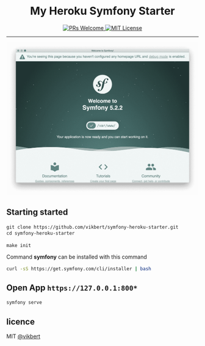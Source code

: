 <div align="center">
    <h1 style="font-weight: bolder; margin-top: 0px" class="opacity-75">My  Heroku Symfony Starter</h1>
</div>

<div align="center">
  <p>
    <a href="#">
      <img src="https://img.shields.io/badge/PRs-Welcome-brightgreen.svg?style=flat-square" alt="PRs Welcome">
    </a>
    <a href="#">
      <img src="https://img.shields.io/badge/License-MIT-brightgreen.svg?style=flat-square" alt="MIT License">
    </a>
  </p>
</div>

---

![](docs/symfony5.png)

## Starting started

```
git clone https://github.com/vikbert/symfony-heroku-starter.git
cd symfony-heroku-starter

make init
```

Command **symfony** can be installed with this command
```bash
curl -sS https://get.symfony.com/cli/installer | bash
```

## Open App `https://127.0.0.1:800*`
```bash
symfony serve
```

## licence

MIT [@vikbert](https://vikbert.github.io/)
